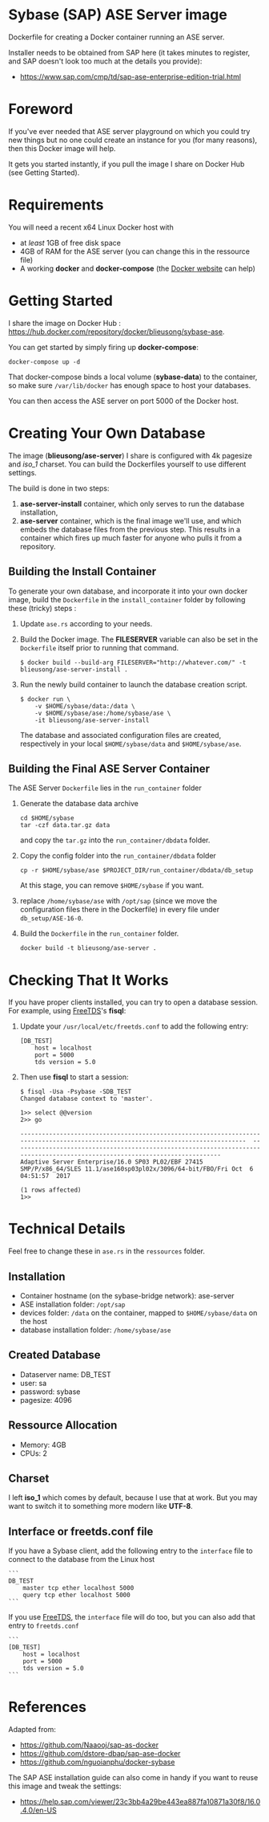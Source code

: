 Sybase (SAP) ASE Server image
=================================

Dockerfile for creating a Docker container running an ASE server.

Installer needs to be obtained from SAP here (it takes minutes to register, and SAP doesn't look too much at the details you provide):

- https://www.sap.com/cmp/td/sap-ase-enterprise-edition-trial.html 

# Foreword 
If you've ever needed that ASE server playground on which you could try new things but no one could create an instance for you (for many reasons), then this Docker image will help.

It gets you started instantly, if you pull the image I share on Docker Hub (see Getting Started).

# Requirements
You will need a recent x64 Linux Docker host with
- at *least* 1GB of free disk space
- 4GB of RAM for the ASE server (you can change this in the ressource file)
- A working **docker** and **docker-compose** (the [Docker website](https://docs.docker.com/engine/install/) can help)

# Getting Started
I share the image on Docker Hub : https://hub.docker.com/repository/docker/blieusong/sybase-ase.

You can get started by simply firing up **docker-compose**:

```
docker-compose up -d
```

That docker-compose binds a local volume (**sybase-data**) to the container, so make sure `/var/lib/docker` has enough space to host your databases.

You can then access the ASE server on port 5000 of the Docker host.

# Creating Your Own Database
The image (**blieusong/ase-server**) I share is configured with 4k pagesize and *iso_1* charset. You can build the Dockerfiles yourself to use different settings.

The build is done in two steps:
1. **ase-server-install** container, which only serves to run the database installation,
2. **ase-server** container, which is the final image we'll use, and which embeds the database files from the previous step. This results in a container which fires up much faster for anyone who pulls it from a repository.

## Building the Install Container
To generate your own database, and incorporate it into your own docker image, build the `Dockerfile` in the `install_container` folder by following these (tricky) steps :

1. Update `ase.rs` according to your needs.

2. Build the Docker image. The **FILESERVER** variable can also be set in the `Dockerfile` itself prior to running that command.

    ```
    $ docker build --build-arg FILESERVER="http://whatever.com/" -t blieusong/ase-server-install .
    ```

3. Run the newly build container to launch the database creation script.

    ```
    $ docker run \
        -v $HOME/sybase/data:/data \
        -v $HOME/sybase/ase:/home/sybase/ase \
        -it blieusong/ase-server-install
    ```

   The database and associated configuration files are created, respectively in your local `$HOME/sybase/data` and `$HOME/sybase/ase`.

## Building the Final ASE Server Container
The ASE Server `Dockerfile` lies in the `run_container` folder

1. Generate the database data archive

    ```
    cd $HOME/sybase
    tar -czf data.tar.gz data
    ```

   and copy the `tar.gz` into the `run_container/dbdata` folder.

2. Copy the config folder into the `run_container/dbdata` folder

    ```
    cp -r $HOME/sybase/ase $PROJECT_DIR/run_container/dbdata/db_setup
    ```

   At this stage, you can remove `$HOME/sybase` if you want.

3. replace `/home/sybase/ase` with `/opt/sap` (since we move the configuration files there in the Dockerfile) in every file under `db_setup/ASE-16-0`.

4. Build the `Dockerfile` in the `run_container` folder.

    ```
    docker build -t blieusong/ase-server .
    ```

# Checking That It Works

If you have proper clients installed, you can try to open a database session. For example, using [FreeTDS](https://www.freetds.org)'s **fisql**:

1. Update your `/usr/local/etc/freetds.conf` to add the following entry:

    ```
    [DB_TEST]
        host = localhost
        port = 5000
        tds version = 5.0
    ```

2. Then use **fisql** to start a session:

    ```console
    $ fisql -Usa -Psybase -SDB_TEST
    Changed database context to 'master'.

    1>> select @@version
    2>> go

    ----------------------------------------------------------------------------------------------------------------------------------  -----------------------------------------------------------------------------------------------------------------------------
    Adaptive Server Enterprise/16.0 SP03 PL02/EBF 27415 SMP/P/x86_64/SLES 11.1/ase160sp03pl02x/3096/64-bit/FBO/Fri Oct  6 04:51:57  2017

    (1 rows affected)
    1>>
    ```

# Technical Details

Feel free to change these in `ase.rs` in the `ressources` folder.

## Installation

- Container hostname (on the sybase-bridge network): ase-server
- ASE installation folder: `/opt/sap`
- devices folder: `/data` on the container, mapped to `$HOME/sybase/data` on the host
- database installation folder: `/home/sybase/ase`

## Created Database

- Dataserver name: DB_TEST
- user: sa
- password: sybase
- pagesize: 4096

## Ressource Allocation

- Memory: 4GB
- CPUs: 2

## Charset

I left **iso_1** which comes by default, because I use that at work. But you may want to switch it to something more modern like **UTF-8**.

## Interface or freetds.conf file

If you have a Sybase client, add the following entry to the `interface` file to connect to the database from the Linux host

    ```
    DB_TEST
        master tcp ether localhost 5000
        query tcp ether localhost 5000
    ```

If you use [FreeTDS](https://www.freetds.org), the `interface` file will do too, but you can also add that entry to `freetds.conf`

    ```
    [DB_TEST]
        host = localhost
        port = 5000
        tds version = 5.0
    ```

# References

Adapted from:

- https://github.com/Naaooj/sap-as-docker
- https://github.com/dstore-dbap/sap-ase-docker
- https://github.com/nguoianphu/docker-sybase

The SAP ASE installation guide can also come in handy if you want to reuse this image and tweak the settings:

- https://help.sap.com/viewer/23c3bb4a29be443ea887fa10871a30f8/16.0.4.0/en-US
